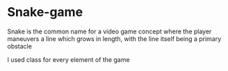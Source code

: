 # Snake-game
Snake is the common name for a video game concept where the player maneuvers a line which grows in length, with the line itself being a primary obstacle

I used class for every element of the game
